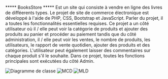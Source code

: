 ***** BooksStore *****
Est un site qui consiste à vendre en ligne des livres de difféerents types.
Le projet de site de commerce électronique est développé à l'aide de PHP, CSS, Bootstrap et JavaScript. Parler du projet, il a toutes les fonctionnalités essentielles requises. 
Ce projet a un côté utilisateur où il / elle peut voir la catégorie de produits et ajouter des produits au panier et procéder au paiement tandis que du côté administration, il / elle peut voir les ventes, le nombre de produits, les utilisateurs, le rapport de vente quotidien, ajouter des produits et des catégories. L'utilisateur peut également laisser des commentaires sur chaque produit s'il le souhaite. Dans ce projet, toutes les fonctions principales sont exécutées du côté Admin.

![Diagramme de classe](https://user-images.githubusercontent.com/76956076/119717087-c7e76a00-be5d-11eb-8e37-efa04c5eeac3.PNG)
![MCD](https://user-images.githubusercontent.com/76956076/119717100-cc138780-be5d-11eb-9987-c56f55aa4625.PNG)
![MLD](https://user-images.githubusercontent.com/76956076/119717110-ce75e180-be5d-11eb-9622-bf2fd44ee483.PNG)
